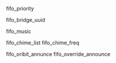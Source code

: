 
fifo_priority

fifo_bridge_uuid

fifo_music

fifo_chime_list
fifo_chime_freq

fifo_oribit_annunce
fifo_override_announce
